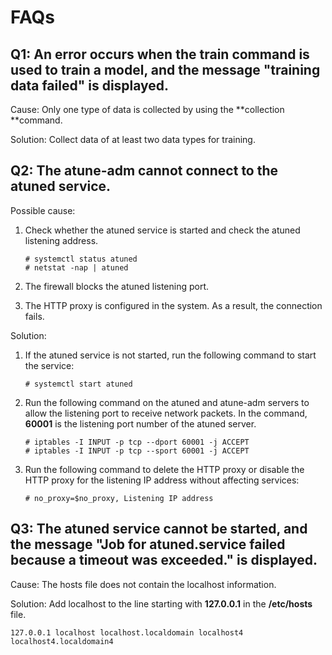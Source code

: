 # FAQs

## Q1: An error occurs when the  **train** command is used to train a model, and the message "training data failed" is displayed.

Cause: Only one type of data is collected by using the  **collection **command.

Solution: Collect data of at least two data types for training.



## Q2: The atune-adm cannot connect to the atuned service.

Possible cause:

1.  Check whether the atuned service is started and check the atuned listening address.

    ```
    # systemctl status atuned
    # netstat -nap | atuned
    ```

2.  The firewall blocks the atuned listening port.
3.  The HTTP proxy is configured in the system. As a result, the connection fails.

Solution: 

1.  If the atuned service is not started, run the following command to start the service:

    ```
    # systemctl start atuned
    ```

2.  Run the following command on the atuned and atune-adm servers to allow the listening port to receive network packets. In the command,  **60001**  is the listening port number of the atuned server.

    ```
    # iptables -I INPUT -p tcp --dport 60001 -j ACCEPT
    # iptables -I INPUT -p tcp --sport 60001 -j ACCEPT
    ```


1.  Run the following command to delete the HTTP proxy or disable the HTTP proxy for the listening IP address without affecting services:

    ```
    # no_proxy=$no_proxy, Listening IP address
    ```


## Q3: The atuned service cannot be started, and the message "Job for atuned.service failed because a timeout was exceeded." is displayed.

Cause: The hosts file does not contain the localhost information.

Solution: Add localhost to the line starting with  **127.0.0.1**  in the  **/etc/hosts**  file.

```
127.0.0.1 localhost localhost.localdomain localhost4 localhost4.localdomain4
```

